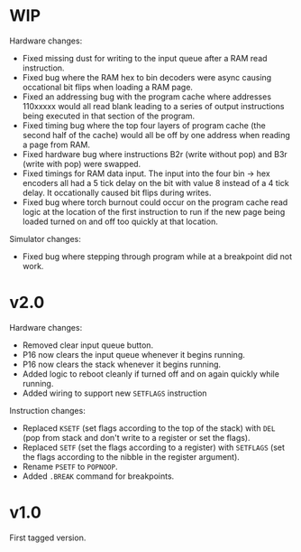 # WIP

Hardware changes:
 - Fixed missing dust for writing to the input queue after a RAM read instruction.
 - Fixed bug where the RAM hex to bin decoders were async causing occational bit flips when loading a RAM page.
 - Fixed an addressing bug with the program cache where addresses 110xxxxx would all read blank leading to a series of output instructions being executed in that section of the program.
 - Fixed timing bug where the top four layers of program cache (the second half of the cache) would all be off by one address when reading a page from RAM.
 - Fixed hardware bug where instructions B2r (write without pop) and B3r (write with pop) were swapped.
 - Fixed timings for RAM data input. The input into the four bin -> hex encoders all had a 5 tick delay on the bit with value 8 instead of a 4 tick delay. It occationally caused bit flips during writes.
 - Fixed bug where torch burnout could occur on the program cache read logic at the location of the first instruction to run if the new page being loaded turned on and off too quickly at that location.

Simulator changes:
 - Fixed bug where stepping through program while at a breakpoint did not work.

# v2.0
Hardware changes:
 - Removed clear input queue button.
 - P16 now clears the input queue whenever it begins running.
 - P16 now clears the stack whenever it begins running.
 - Added logic to reboot cleanly if turned off and on again quickly while running.
 - Added wiring to support new `SETFLAGS` instruction

Instruction changes:
 - Replaced `KSETF` (set flags according to the top of the stack) with `DEL` (pop from stack and don't write to a register or set the flags).
 - Replaced `SETF` (set the flags according to a register) with `SETFLAGS` (set the flags according to the nibble in the register argument).
 - Rename `PSETF` to `POPNOOP`.
 - Added `.BREAK` command for breakpoints.

# v1.0
First tagged version.